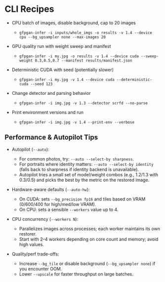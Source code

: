 # CLI Recipes

- CPU batch of images, disable background, cap to 20 images
  - `gfpgan-infer -i inputs/whole_imgs -o results -v 1.4 --device cpu --bg_upsampler none --max-images 20`

- GPU quality run with weight sweep and manifest
  - `gfpgan-infer -i my.jpg -o results -v 1.4 --device cuda --sweep-weight 0.3,0.5,0.7 --manifest results/manifest.json`

- Deterministic CUDA with seed (potentially slower)
  - `gfpgan-infer -i my.jpg -v 1.4 --device cuda --deterministic-cuda --seed 123`

- Change detector and parsing behavior
  - `gfpgan-infer -i img.jpg -v 1.3 --detector scrfd --no-parse`

- Print environment versions and run
  - `gfpgan-infer -i img.jpg -v 1.4 --print-env --verbose`

## Performance & Autopilot Tips

- Autopilot (`--auto`):
  - For common photos, try: `--auto --select-by sharpness`.
  - For portraits where identity matters: `--auto --select-by identity` (falls back to sharpness if identity backend is unavailable).
  - Autopilot tries a small set of model/weight combos (e.g., 1.2/1.3 with 0.3/0.5) and picks the best by the metric on the restored image.

- Hardware-aware defaults (`--auto-hw`):
  - On CUDA: sets `--bg_precision fp16` and tiles based on VRAM (0/600/400 for high/med/low VRAM).
  - On CPU: sets a sensible `--workers` value up to 4.

- CPU concurrency (`--workers N`):
  - Parallelizes images across processes; each worker maintains its own restorer.
  - Start with 2–4 workers depending on core count and memory; avoid high values.

- Quality/perf trade-offs:
  - Increase `--bg_tile` or disable background (`--bg_upsampler none`) if you encounter OOM.
  - Lower `--upscale` for faster throughput on large batches.

